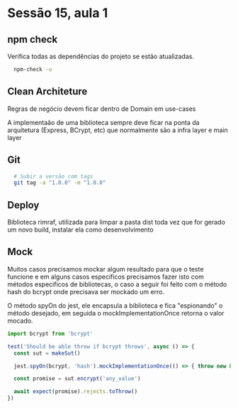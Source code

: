 # Sessão 15, aula 1

## npm check

Verifica todas as dependências do projeto se estão atualizadas.

```bash
  npm-check -u
```

## Clean Architeture

Regras de negócio devem ficar dentro de Domain em use-cases

A implementaão de uma biblioteca sempre deve ficar na ponta da arquitetura (Express, BCrypt, etc) que normalmente são a infra layer e main layer

## Git

```bash
  # Subir a versão com tags 
  git tag -a "1.0.0" -m "1.0.0"
```

## Deploy

Biblioteca rimraf, utilizada para limpar a pasta dist toda vez que for gerado um novo build, instalar ela como desenvolvimento

## Mock

Muitos casos precisamos mockar algum resultado para que o teste funcione e em alguns casos especificos precisamos fazer isto com métodos especificos de bibliotecas, o caso a seguir foi feito com o método hash do bcrypt onde precisava ser mockado um erro.

O método spyOn do jest, ele encapsula a biblioteca e fica "espionando" o método desejado, em seguida o mockImplementationOnce retorna o valor mocado.

```js
import bcrypt from 'bcrypt'

test('Should be able throw if bcrypt throws', async () => {
  const sut = makeSut()

  jest.spyOn(bcrypt, 'hash').mockImplementationOnce(() => { throw new Error() })

  const promise = sut.encrypt('any_value')

  await expect(promise).rejects.toThrow()
})

```
